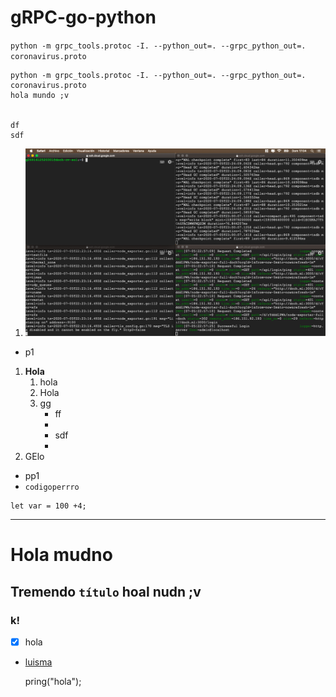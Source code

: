 # gRPC-go-python
`python -m grpc_tools.protoc -I. --python_out=. --grpc_python_out=. coronavirus.proto`
```[Shell]
python -m grpc_tools.protoc -I. --python_out=. --grpc_python_out=. coronavirus.proto
hola mundo ;v


df
sdf
```

1. ![dochperro!](foto.png "DOCH")
* p1
1. **Hola**
    1. hola
    2. Hola
    3. gg
        - ff
        - 
        - sdf
        - 
2. GElo
* pp1
* `codigoperrro`
  

```[JavaScript]
let var = 100 +4;
```
---
# Hola mudno

## Tremendo `título`  hoal nudn ;v
### k!

- [x] hola
- [luisma](#grpc-go-python)

    pring("hola");




 


